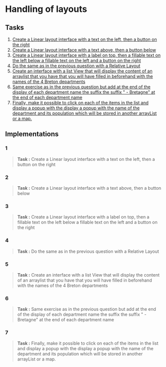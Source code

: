# Handling of layouts

<!-- 
TP report to be handed in to your teacher before : 26/02/2023 at 23h59
Link for the TP report: https://forms.gle/wmTKBZhJPXhckxJ46 
-->


<!-- 
Your lab report should provide all the code and a clear explanation of your implementation for each question.
your implementation for each question. The implementation can be done in Java or Kotlin. All the tools that you will have used for the realization of the TP must be mentioned and their mentioned and their use specified and justified. The report of the practical work must mention clearly mention the names of the participants and the number of the practical work and also clearly indicate the questions to which the answers refer. 
-->

## Tasks

1. [Create a Linear layout interface with a text on the left, then a button on the right](#1)
2. [Create a Linear layout interface with a text above, then a button below](#2)
3. [Create a Linear layout interface with a label on top, then a fillable text on the left below a fillable text on the left and a button on the right](#3)
4. [Do the same as in the previous question with a Relative Layout](#4)
5. [Create an interface with a list View that will display the content of an arraylist that you have that you will have filled in beforehand with the names of the 4 Breton departments](#5)
6. [Same exercise as in the previous question but add at the end of the display of each department name the suffix the suffix " - Bretagne" at the end of each department name](#6)
7. [Finally, make it possible to click on each of the items in the list and display a popup with the display a popup with the name of the department and its population which will be stored in another arrayList or a map.](#7)

## Implementations
### 1 

> **Task :** Create a Linear layout interface with a text on the left, then a button on the right

### 2

> **Task :** Create a Linear layout interface with a text above, then a button below

### 3

> **Task :** Create a Linear layout interface with a label on top, then a fillable text on the left below a fillable text on the left and a button on the right

### 4

> **Task :** Do the same as in the previous question with a Relative Layout

### 5

> **Task :** Create an interface with a list View that will display the content of an arraylist that you have that you will have filled in beforehand with the names of the 4 Breton departments

### 6

> **Task :** Same exercise as in the previous question but add at the end of the display of each department name the suffix the suffix " - Bretagne" at the end of each department name

### 7

> **Task :** Finally, make it possible to click on each of the items in the list and display a popup with the display a popup with the name of the department and its population which will be stored in another arrayList or a map.
